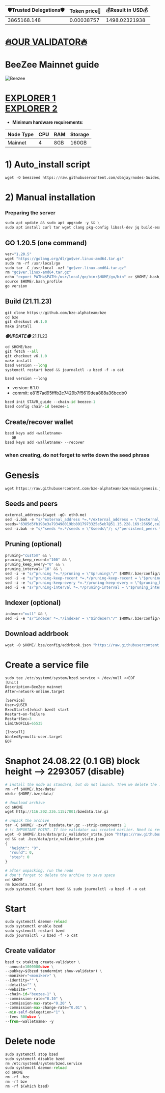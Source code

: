 <!-- START_TABLE -->
| 🛡Trusted Delegations🛡 | Token price🧲 | 💰Result in USD💰 |
|-------------|---------|---------------|
| 3865168.148 | 0.00038757 | 1498.02321938 |

<!-- END_TABLE -->















































































































































































[🔥OUR VALIDATOR🔥](https://restake.app/beezee/bzevaloper16zk776px8ef00hmd59vgnueegyrkk3lja0nhy4)
=


# BeeZee Mainnet guide
![Beezee](https://user-images.githubusercontent.com/44331529/180596395-845e85eb-ed01-4bca-ae94-90bdbfd6e5be.png)

[EXPLORER 1](https://explorer.stavr.tech/BeeZee/staking) \
[EXPLORER 2](https://explorer.thesilverfox.pro/beezee/staking)
=

- **Minimum hardware requirements**:

| Node Type |CPU | RAM  | Storage  | 
|-----------|----|------|----------|
| Mainnet   |   4| 8GB  | 160GB    |

# 1) Auto_install script
```python
wget -O beezzeed https://raw.githubusercontent.com/obajay/nodes-Guides/main/Projects/BeeZee/beezzeed && chmod +x beezzeed && ./beezzeed
```
# 2) Manual installation

### Preparing the server
```python
sudo apt update && sudo apt upgrade -y && \
sudo apt install curl tar wget clang pkg-config libssl-dev jq build-essential bsdmainutils git make ncdu gcc git jq chrony liblz4-tool -y
```
## GO 1.20.5 (one command)
```python
ver="1.20.5"
wget "https://golang.org/dl/go$ver.linux-amd64.tar.gz"
sudo rm -rf /usr/local/go
sudo tar -C /usr/local -xzf "go$ver.linux-amd64.tar.gz"
rm "go$ver.linux-amd64.tar.gz"
echo "export PATH=$PATH:/usr/local/go/bin:$HOME/go/bin" >> $HOME/.bash_profile
source $HOME/.bash_profile
go version
 ```
## Build (21.11.23)
```python
git clone https://github.com/bze-alphateam/bze
cd bze
git checkout v6.1.0
make install
```
*******🟢UPDATE🟢******* 21.11.23
```python
cd $HOME/bze
git fetch --all
git checkout v6.1.0
make install
bzed version --long
systemctl restart bzed && journalctl -u bzed -f -o cat
```

`bzed version --long`
+ version: 6.1.0
+ commit: e8157ad95fffb2c7429b7f5619dea888a36bcdb0
```python
bzed init STAVR_guide --chain-id beezee-1
bzed config chain-id beezee-1
```    
## Create/recover wallet
```python
bzed keys add <walletname>
   OR
bzed keys add <walletname> --recover
```

### when creating, do not forget to write down the seed phrase

# Genesis
```python
wget https://raw.githubusercontent.com/bze-alphateam/bze/main/genesis.json -O $HOME/.bze/config/genesis.json
```
## Seeds and peers
```python
external_address=$(wget -qO- eth0.me)
sed -i.bak -e "s/^external_address *=.*/external_address = \"$external_address:26656\"/" $HOME/.bze/config/config.toml
seeds="6385d5fb198e3a793498019bb8917973325e5eb7@51.15.228.169:26656,ce25088267cef31f3be1ec03263524764c5c80bb@163.172.130.162:26656,102d28592757192ccf709e7fbb08e7dd8721feb1@51.15.138.216:26656,f238198a75e886a21cd0522b6b06aa019b9e182e@51.15.55.142:26656,2624d40b8861415e004d4532bb7d8d90dd0e6e66@51.15.115.192:26656,d36f2bc75b0e7c28f6cd3cbd5bd50dc7ed8a0d11@38.242.227.150:26656"
sed -i.bak -e "s/^seeds *=.*/seeds = \"$seeds\"/; s/^persistent_peers *=.*/persistent_peers = \"$peers\"/" ~/.bze/config/config.toml
```
## Pruning (optional)
```python
pruning="custom" && \
pruning_keep_recent="100" && \
pruning_keep_every="0" && \
pruning_interval="10" && \
sed -i -e "s/^pruning *=.*/pruning = \"$pruning\"/" $HOME/.bze/config/app.toml && \
sed -i -e "s/^pruning-keep-recent *=.*/pruning-keep-recent = \"$pruning_keep_recent\"/" $HOME/.bze/config/app.toml && \
sed -i -e "s/^pruning-keep-every *=.*/pruning-keep-every = \"$pruning_keep_every\"/" $HOME/.bze/config/app.toml && \
sed -i -e "s/^pruning-interval *=.*/pruning-interval = \"$pruning_interval\"/" $HOME/.bze/config/app.toml
```
## Indexer (optional)
```python
indexer="null" && \
sed -i -e "s/^indexer *=.*/indexer = \"$indexer\"/" $HOME/.bze/config/config.toml
```
## Download addrbook
```python
wget -O $HOME/.bze/config/addrbook.json "https://raw.githubusercontent.com/obajay/nodes-Guides/main/Projects/BeeZee/addrbook.json"
```

# Create a service file
```python
sudo tee /etc/systemd/system/bzed.service > /dev/null <<EOF
[Unit]
Description=BeeZee mainnet
After=network-online.target

[Service]
User=$USER
ExecStart=$(which bzed) start
Restart=on-failure
RestartSec=3
LimitNOFILE=65535

[Install]
WantedBy=multi-user.target
EOF
```
# Snaphot 24.08.22 (0.1 GB) block height --> 2293057 (disable)
```python
# install the node as standard, but do not launch. Then we delete the .data directory and create an empty directory
rm -rf $HOME/.bze/data/
mkdir $HOME/.bze/data/

# download archive
cd $HOME
wget http://116.202.236.115:7001/bzedata.tar.gz

# unpack the archive
tar -C $HOME/ -zxvf bzedata.tar.gz --strip-components 1
# !! IMPORTANT POINT. If the validator was created earlier. Need to reset priv_validator_state.json  !!
wget -O $HOME/.bze/data/priv_validator_state.json "https://raw.githubusercontent.com/obajay/StateSync-snapshots/main/priv_validator_state.json"
cd && cat .bze/data/priv_validator_state.json
{
  "height": "0",
  "round": 0,
  "step": 0
}

# after unpacking, run the node
# don't forget to delete the archive to save space
cd $HOME
rm bzedata.tar.gz
sudo systemctl restart bzed && sudo journalctl -u bzed -f -o cat
```
        
# Start
```python
sudo systemctl daemon-reload
sudo systemctl enable bzed
sudo systemctl restart bzed
sudo journalctl -u bzed -f -o cat
```
## Create validator
```python
bzed tx staking create-validator \
--amount=1000000ubze \
--pubkey=$(bzed tendermint show-validator) \
--moniker="<moniker>" \
--identity="" \
--details="" \
--website="" \
--chain-id="beezee-1" \
--commission-rate="0.10" \
--commission-max-rate="0.20" \
--commission-max-change-rate="0.01" \
--min-self-delegation="1" \
--fees 500ubze \
--from=<walletname> -y
```

# Delete node
```python
sudo systemctl stop bzed
sudo systemctl disable bzed
rm /etc/systemd/system/bzed.service
sudo systemctl daemon-reload
cd $HOME
rm -rf .bze
rm -rf bze
rm -rf $(which bzed)
```
